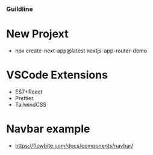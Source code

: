 ### Guildline

# New Projext

-   npx create-next-app@latest nextjs-app-router-demo

# VSCode Extensions

-   ES7+React
-   Prettier
-   TailwindCSS

# Navbar example

-   https://flowbite.com/docs/components/navbar/
